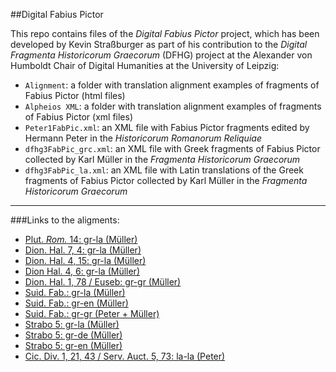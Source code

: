 ##Digital Fabius Pictor

This repo contains files of the <i>Digital Fabius Pictor</i> project, which has been developed by Kevin Straßburger as part of his contribution to the <i>Digital Fragmenta Historicorum Graecorum</i> (DFHG) project at the Alexander von Humboldt Chair of Digital Humanities at the University of Leipzig:

* `Alignment`: a folder with translation alignment examples of fragments of Fabius Pictor (html files)
* `Alpheios XML`: a folder with translation alignment examples of fragments of Fabius Pictor (xml files)
* `Peter1FabPic.xml`: an XML file with Fabius Pictor fragments edited by Hermann Peter in the <i>Historicorum Romanorum Reliquiae</i>
* `dfhg3FabPic_grc.xml`: an XML file with Greek fragments of Fabius Pictor collected by Karl Müller in the <i>Fragmenta Historicorum Graecorum</I>
* `dfhg3FabPic_la.xml`: an XML file with Latin translations of the Greek fragments of Fabius Pictor collected by Karl Müller in the <i>Fragmenta Historicorum Graecorum</i>

***
###Links to the aligments:
* [Plut. *Rom.* 14: gr-la (Müller)](http://sosol.perseids.org/alpheios/app/align-editsentence-perseids.xhtml?s=1&numSentences=1&doc=28293)
* [Dion. Hal. 7, 4: gr-la (Müller)](http://sosol.perseids.org/alpheios/app/align-editsentence-perseids.xhtml?s=1&numSentences=1&doc=28294)
* [Dion. Hal. 4, 15: gr-la (Müller)](http://sosol.perseids.org/alpheios/app/align-editsentence-perseids.xhtml?s=1&numSentences=1&doc=28443)
* [Dion Hal. 4, 6: gr-la (Müller)](http://sosol.perseids.org/alpheios/app/align-editsentence-perseids.xhtml?s=1&numSentences=1&doc=29162)
* [Dion. Hal. 1, 78 / Euseb: gr-gr (Müller)](http://sosol.perseids.org/alpheios/app/align-editsentence-perseids.xhtml?s=1&numSentences=1&doc=30264)
* [Suid. Fab.: gr-la (Müller)](http://sosol.perseids.org/alpheios/app/align-editsentence-perseids.xhtml?s=1&numSentences=1&doc=28298)
* [Suid. Fab.: gr-en (Müller)](http://sosol.perseids.org/alpheios/app/align-editsentence-perseids.xhtml?s=1&numSentences=1&doc=29438)
* [Suid. Fab.: gr-gr (Peter + Müller)](http://sosol.perseids.org/alpheios/app/align-editsentence-perseids.xhtml?s=1&numSentences=1&doc=30263)
* [Strabo 5: gr-la (Müller)](http://sosol.perseids.org/alpheios/app/align-editsentence-perseids.xhtml?s=1&numSentences=1&doc=28302)
* [Strabo 5: gr-de (Müller)](http://sosol.perseids.org/alpheios/app/align-editsentence-perseids.xhtml?s=1&numSentences=1&doc=33681)
* [Strabo 5: gr-en (Müller)](http://sosol.perseids.org/alpheios/app/align-editsentence-perseids.xhtml?s=1&numSentences=1&doc=33684)
* [Cic. Div. 1, 21, 43 / Serv. Auct. 5, 73: la-la (Peter)](http://sosol.perseids.org/alpheios/app/align-editsentence-perseids.xhtml?s=1&numSentences=1&doc=30266)

